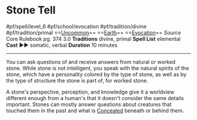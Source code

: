 # Stone Tell
#pf/spell/level_6 #pf/school/evocation #pf/tradition/divine #pf/tradition/primal
==[Uncommon](../../../Traits/Uncommon.md)== ==[Earth](../../../Traits/Earth.md)== ==[Evocation](../../../Traits/Evocation.md)==
*Source* Core Rulebook pg. 374 3.0
**Traditions** divine, primal
**Spell List** elemental
**Cast** ►► somatic, verbal
**Duration** 10 minutes

---
You can ask questions of and receive answers from natural or worked stone. While stone is not intelligent, you speak with the natural spirits of the stone, which have a personality colored by the type of stone, as well as by the type of structure the stone is part of, for worked stone.

A stone's perspective, perception, and knowledge give it a worldview different enough from a human's that it doesn't consider the same details important. Stones can mostly answer questions about creatures that touched them in the past and what is [Concealed](../../../Conditions/Concealed.md) beneath or behind them.